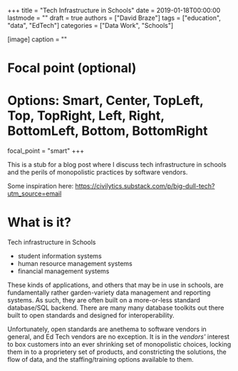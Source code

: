 +++
title = "Tech Infrastructure in Schools"
date = 2019-01-18T00:00:00
lastmode = ""
draft = true
authors = ["David Braze"]
tags = ["education", "data", "EdTech"]
categories = ["Data Work", "Schools"]

[image]
  caption = ""
  # Focal point (optional)
  # Options: Smart, Center, TopLeft, Top, TopRight, Left, Right, BottomLeft, Bottom, BottomRight
  focal_point = "smart"
+++

This is a stub for a blog post where I discuss tech infrastructure in schools and the perils of monopolistic practices by software vendors.

Some inspiration here: https://civilytics.substack.com/p/big-dull-tech?utm_source=email

# What is it?

Tech infrastructure in Schools

- student information systems
- human resource management systems
- financial management systems

These kinds of applications, and others that may be in use in schools, are fundamentally rather garden-variety data management and reporting systems. As such, they are often built on a more-or-less standard database/SQL backend. There are many many database toolkits out there built to open standards and designed for interoperability. 

Unfortunately, open standards are anethema to software vendors in general, and Ed Tech vendors are no exception. It is in the *vendors'* interest to box customers into an ever shrinking set of monopolistic choices, locking them in to a proprietery set of products, and constricting the solutions, the flow of data, and the staffing/training options available to them.
